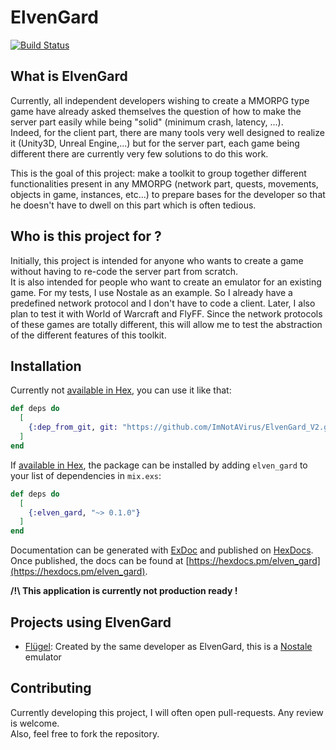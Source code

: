# ElvenGard

[![Build Status](https://travis-ci.com/ImNotAVirus/ElvenGard_V2.svg?branch=master)](https://travis-ci.com/ImNotAVirus/ElvenGard_V2)

## What is ElvenGard

Currently, all independent developers wishing to create a MMORPG type game have already asked themselves the question of how to make the server part easily while being "solid" (minimum crash, latency, ...).  
Indeed, for the client part, there are many tools very well designed to realize it (Unity3D, Unreal Engine,...) but for the server part, each game being different there are currently very few solutions to do this work.

This is the goal of this project: make a toolkit to group together different functionalities present in any MMORPG (network part, quests, movements, objects in game, instances, etc...) to prepare bases for the developer so that he doesn't have to dwell on this part which is often tedious.

## Who is this project for ?

Initially, this project is intended for anyone who wants to create a game without having to re-code the server part from scratch.  
It is also intended for people who want to create an emulator for an existing game. For my tests, I use Nostale as an example. So I already have a predefined network protocol and I don't have to code a client. Later, I also plan to test it with World of Warcraft and FlyFF. Since the network protocols of these games are totally different, this will allow me to test the abstraction of the different features of this toolkit.

## Installation

Currently not [available in Hex](https://hex.pm/docs/publish), you can use it like that:

```elixir
def deps do
  [
    {:dep_from_git, git: "https://github.com/ImNotAVirus/ElvenGard_V2.git"}
  ]
end
```

If [available in Hex](https://hex.pm/docs/publish), the package can be installed
by adding `elven_gard` to your list of dependencies in `mix.exs`:

```elixir
def deps do
  [
    {:elven_gard, "~> 0.1.0"}
  ]
end
```

Documentation can be generated with [ExDoc](https://github.com/elixir-lang/ex_doc)
and published on [HexDocs](https://hexdocs.pm). Once published, the docs can
be found at [https://hexdocs.pm/elven_gard](https://hexdocs.pm/elven_gard).

**/!\ This application is currently not production ready !**

## Projects using ElvenGard

- [Flügel](https://github.com/ImNotAVirus/Flugel-NostaleEmu): Created by the same developer as ElvenGard, this is a [Nostale](http://nostale.com/) emulator

## Contributing

Currently developing this project, I will often open pull-requests. Any review is welcome.  
Also, feel free to fork the repository.
